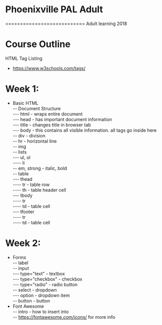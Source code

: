 # Phoenixville PAL Adult
===========================
Adult learning 2018

# Course Outline
HTML Tag Listing
- https://www.w3schools.com/tags/

# Week 1:
- Basic HTML<br>
-- Document Structure<br>
--- html - wraps entire document<br>
--- head - has important document information<br>
--- title - changes title in browser tab<br>
--- body - this contains all visible information. all tags go inside here<br>
-- div - division<br>
-- hr - horizontal line<br>
-- img<br>
-- lists<br>
--- ul, ol<br>
---- li<br>
-- em, strong - italic, bold<br>
-- table<br>
--- thead<br>
---- tr - table row<br>
---- th - table header cell<br>
--- tbody<br>
---- tr<br>
---- td - table cell<br>
--- tfooter<br>
---- tr<br>
---- td - table cell<br>

# Week 2:
- Forms<br>
-- label<br>
-- input<br>
--- type="text" - textbox<br>
--- type="checkbox" - checkbox<br>
--- type="radio" - radio button<br>
-- select - dropdown<br>
--- option - dropdown item<br>
-- button - button<br>
- Font Awesome<br>
-- intro - how to insert into <head><br>
-- https://fontawesome.com/icons/ for more info<br>


